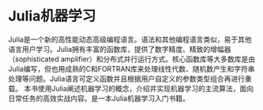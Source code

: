 # Julia机器学习
Julia是一个新的高性能动态高级编程语言。语法和其他编程语言类似，易于其他语言用户学习。Julia拥有丰富的函数库，提供了数字精度、精致的增幅器（sophisticated amplifier）和分布式并行运行方式。核心函数库等大多数库是由Julia编写，但也用成熟的C和FORTRAN库来处理线性代数、随机数产生和字符串处理等问题。Julia语言可定义函数并且根据用户自定义的参数类型组合再进行重载。
本书使用Julia阐述机器学习的概念，介绍并实现机器学习的主流算法，面向日常任务的高效实战内容。是一本Julia机器学习入门书籍。
